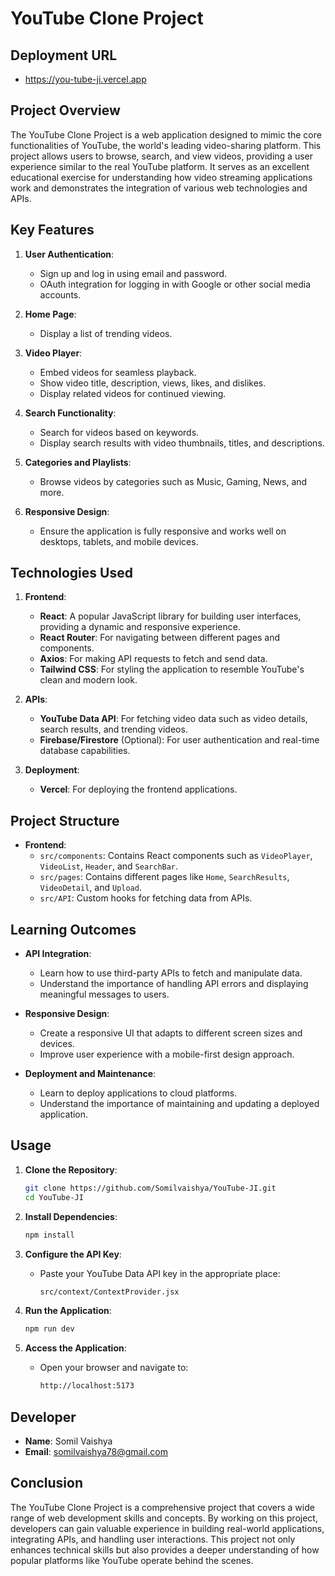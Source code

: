 # YouTube Clone Project

## Deployment URL

- https://you-tube-ji.vercel.app

## Project Overview

The YouTube Clone Project is a web application designed to mimic the core functionalities of YouTube, the world's leading video-sharing platform. This project allows users to browse, search, and view videos, providing a user experience similar to the real YouTube platform. It serves as an excellent educational exercise for understanding how video streaming applications work and demonstrates the integration of various web technologies and APIs.

## Key Features

1. **User Authentication**:

   - Sign up and log in using email and password.
   - OAuth integration for logging in with Google or other social media accounts.

2. **Home Page**:

   - Display a list of trending videos.

3. **Video Player**:

   - Embed videos for seamless playback.
   - Show video title, description, views, likes, and dislikes.
   - Display related videos for continued viewing.

4. **Search Functionality**:

   - Search for videos based on keywords.
   - Display search results with video thumbnails, titles, and descriptions.

5. **Categories and Playlists**:

   - Browse videos by categories such as Music, Gaming, News, and more.

6. **Responsive Design**:
   - Ensure the application is fully responsive and works well on desktops, tablets, and mobile devices.

## Technologies Used

1. **Frontend**:

   - **React**: A popular JavaScript library for building user interfaces, providing a dynamic and responsive experience.
   - **React Router**: For navigating between different pages and components.
   - **Axios**: For making API requests to fetch and send data.
   - **Tailwind CSS**: For styling the application to resemble YouTube's clean and modern look.

2. **APIs**:

   - **YouTube Data API**: For fetching video data such as video details, search results, and trending videos.
   - **Firebase/Firestore** (Optional): For user authentication and real-time database capabilities.

3. **Deployment**:
   - **Vercel**: For deploying the frontend applications.

## Project Structure

- **Frontend**:
  - `src/components`: Contains React components such as `VideoPlayer`, `VideoList`, `Header`, and `SearchBar`.
  - `src/pages`: Contains different pages like `Home`, `SearchResults`, `VideoDetail`, and `Upload`.
  - `src/API`: Custom hooks for fetching data from APIs.

## Learning Outcomes

- **API Integration**:

  - Learn how to use third-party APIs to fetch and manipulate data.
  - Understand the importance of handling API errors and displaying meaningful messages to users.

- **Responsive Design**:

  - Create a responsive UI that adapts to different screen sizes and devices.
  - Improve user experience with a mobile-first design approach.

- **Deployment and Maintenance**:
  - Learn to deploy applications to cloud platforms.
  - Understand the importance of maintaining and updating a deployed application.

## Usage

1. **Clone the Repository**:

   ```sh
   git clone https://github.com/Somilvaishya/YouTube-JI.git
   cd YouTube-JI
   ```

2. **Install Dependencies**:

   ```sh
   npm install
   ```

3. **Configure the API Key**:

   - Paste your YouTube Data API key in the appropriate place:
     ```sh
     src/context/ContextProvider.jsx
     ```

4. **Run the Application**:

   ```sh
   npm run dev
   ```

5. **Access the Application**:
   - Open your browser and navigate to:
     ```sh
     http://localhost:5173
     ```

## Developer

- **Name**: Somil Vaishya
- **Email**: somilvaishya78@gmail.com

## Conclusion

The YouTube Clone Project is a comprehensive project that covers a wide range of web development skills and concepts. By working on this project, developers can gain valuable experience in building real-world applications, integrating APIs, and handling user interactions. This project not only enhances technical skills but also provides a deeper understanding of how popular platforms like YouTube operate behind the scenes.
